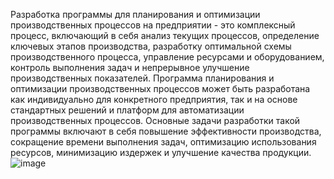 Разработка программы для планирования и оптимизации производственных процессов на предприятии - это комплексный процесс, включающий в себя анализ текущих процессов, определение ключевых этапов производства, разработку оптимальной схемы производственного процесса, управление ресурсами и оборудованием, контроль выполнения задач и непрерывное улучшение производственных показателей. Программа планирования и оптимизации производственных процессов может быть разработана как индивидуально для конкретного предприятия, так и на основе стандартных решений и платформ для автоматизации производственных процессов. Основные задачи разработки такой программы включают в себя повышение эффективности производства, сокращение времени выполнения задач, оптимизацию использования ресурсов, минимизацию издержек и улучшение качества продукции.
![image](https://github.com/dipotekad/development_of_a_program_for_plaining_and_optimisation_of_production_processes/assets/166373513/041ba5b0-f344-4538-9848-e63c1e135965)
